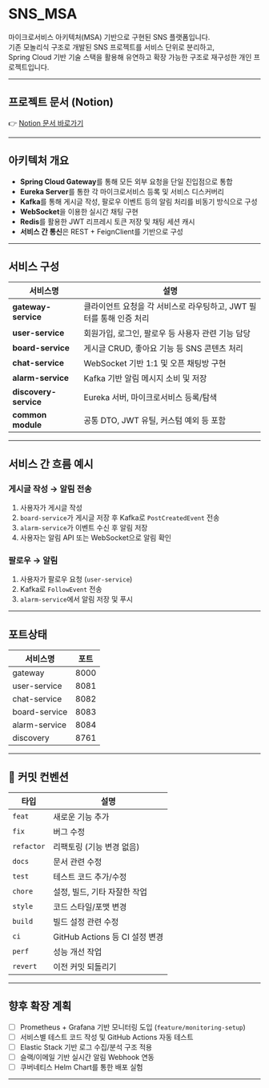 # SNS_MSA

마이크로서비스 아키텍처(MSA) 기반으로 구현된 SNS 플랫폼입니다.  
기존 모놀리식 구조로 개발된 SNS 프로젝트를 서비스 단위로 분리하고,  
Spring Cloud 기반 기술 스택을 활용해 유연하고 확장 가능한 구조로 재구성한 개인 프로젝트입니다.

---

## 프로젝트 문서 (Notion)

👉 [Notion 문서 바로가기](https://www.notion.so/SNS-9131d472ec2745659f969c0ed0350f23)

---

## 아키텍처 개요

- **Spring Cloud Gateway**를 통해 모든 외부 요청을 단일 진입점으로 통합
- **Eureka Server**를 통한 각 마이크로서비스 등록 및 서비스 디스커버리
- **Kafka**를 통해 게시글 작성, 팔로우 이벤트 등의 알림 처리를 비동기 방식으로 구성
- **WebSocket**을 이용한 실시간 채팅 구현
- **Redis**를 활용한 JWT 리프레시 토큰 저장 및 채팅 세션 캐시
- **서비스 간 통신**은 REST + FeignClient를 기반으로 구성

---

## 서비스 구성

| 서비스명         | 설명 |
|------------------|------|
| **gateway-service** | 클라이언트 요청을 각 서비스로 라우팅하고, JWT 필터를 통해 인증 처리 |
| **user-service**     | 회원가입, 로그인, 팔로우 등 사용자 관련 기능 담당 |
| **board-service**    | 게시글 CRUD, 좋아요 기능 등 SNS 콘텐츠 처리 |
| **chat-service**     | WebSocket 기반 1:1 및 오픈 채팅방 구현 |
| **alarm-service**    | Kafka 기반 알림 메시지 소비 및 저장 |
| **discovery-service**| Eureka 서버, 마이크로서비스 등록/탐색 |
| **common module**    | 공통 DTO, JWT 유틸, 커스텀 예외 등 포함 |

---

## 서비스 간 흐름 예시

### 게시글 작성 → 알림 전송

1. 사용자가 게시글 작성
2. `board-service`가 게시글 저장 후 Kafka로 `PostCreatedEvent` 전송
3. `alarm-service`가 이벤트 수신 후 알림 저장
4. 사용자는 알림 API 또는 WebSocket으로 알림 확인

### 팔로우 → 알림

1. 사용자가 팔로우 요청 (`user-service`)
2. Kafka로 `FollowEvent` 전송
3. `alarm-service`에서 알림 저장 및 푸시

---
## 포트상태


| 서비스명       | 포트 |
|----------------|------|
| gateway        | 8000 |
| user-service   | 8081 |
| chat-service   | 8082 |
| board-service  | 8083 |
| alarm-service  | 8084 |
| discovery      | 8761 |

---

## 💬 커밋 컨벤션

| 타입 | 설명 |
|------|------|
| `feat` | 새로운 기능 추가 |
| `fix` | 버그 수정 |
| `refactor` | 리팩토링 (기능 변경 없음) |
| `docs` | 문서 관련 수정 |
| `test` | 테스트 코드 추가/수정 |
| `chore` | 설정, 빌드, 기타 자잘한 작업 |
| `style` | 코드 스타일/포맷 변경 |
| `build` | 빌드 설정 관련 수정 |
| `ci` | GitHub Actions 등 CI 설정 변경 |
| `perf` | 성능 개선 작업 |
| `revert` | 이전 커밋 되돌리기 |

---
## 향후 확장 계획

- [ ] Prometheus + Grafana 기반 모니터링 도입 (`feature/monitoring-setup`)
- [ ] 서비스별 테스트 코드 작성 및 GitHub Actions 자동 테스트
- [ ] Elastic Stack 기반 로그 수집/분석 구조 적용
- [ ] 슬랙/이메일 기반 실시간 알림 Webhook 연동
- [ ] 쿠버네티스 Helm Chart를 통한 배포 실험

---

